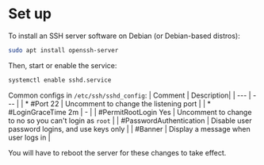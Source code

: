 # Set up

To install an SSH server software on Debian (or Debian-based distros):

```bash
sudo apt install openssh-server
```

Then, start or enable the service:

```bash
systemctl enable sshd.service
```

Common configs in `/etc/ssh/sshd_config`:
| Comment | Description|
| --- | --- |
| * #Port 22  | Uncomment to change the listening port |
| * #LoginGraceTime 2m | - |
| #PermitRootLogin Yes | Uncomment to change to no so you can't login as `root` |
| #PasswordAuthentication | Disable user password logins, and use keys only |
| #Banner <path to file.txt> | Display a message when user logs in |

You will have to reboot the server for these changes to take effect.


